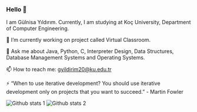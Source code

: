 ### Hello  👋

I am Gülnisa Yıldırım. Currently, I am studying at Koç University, Department of Computer Engineering.




🔭 I’m currently working on project called Virtual Classroom.

💬 Ask me about Java, Python, C, Interpreter Design, Data Structures, Database Management Systems and Operating Systems.

📫 How to reach me: gyildirim20@ku.edu.tr

⚡ “When to use iterative development? You should use iterative development only on projects that you want to succeed.” - Martin Fowler


![Github stats 1](https://github-readme-stats.vercel.app/api?username=Glnisa&show_icons=true&theme=gradient) 
![Github stats 2](https://github-readme-stats.vercel.app/api?username=Glnisa&show_icons=true&theme=radical)


